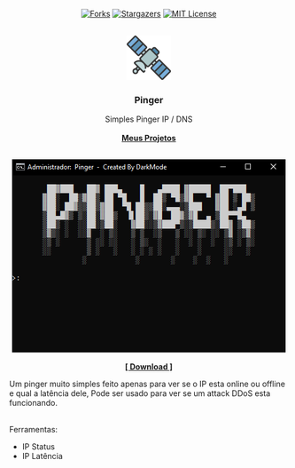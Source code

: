 <!----- FORKS - STARTS ----->

<div align="center">
  
[![Forks][forks-shield]][forks-url]
[![Stargazers][stars-shield]][stars-url]
[![MIT License][license-shield]][license-url]

</div>



<!----- LOGO INICIAL ----->

<br />
<div align="center">
  <a href="https://github.com/0DarkMode0/Pinger">
    <img src="imagens/logo.png" alt="Logo" width="80" height="80">
  </a>

  <h3 align="center">Pinger</h3>

  <p align="center">
    Simples Pinger IP / DNS
    <br />
    <br />
    <a href="https://github.com/0DarkMode0?tab=repositories"><strong>Meus Projetos</strong></a>
  </p>
</div>



<!----- INICIO PROJETO ----->

##
<div align="center">

![Product Name Screen Shot][product-screenshot]

<a href="https://github.com/0DarkMode0/Pinger/releases/download/Dark/Pinger.bat"><strong>[ Download ]</strong></a>

</div>

Um pinger muito simples feito apenas para ver se o IP esta online ou offline e qual a latência dele, Pode ser usado para ver se um attack DDoS esta funcionando.

</br>
Ferramentas:

* IP Status
* IP Latência



<!-- MARKDOWN LINKS & IMAGES -->
<!-- https://www.markdownguide.org/basic-syntax/#reference-style-links -->
[forks-shield]: https://img.shields.io/github/forks/0DarkMode0/Pinger.svg?style=for-the-badge
[forks-url]: https://github.com/0DarkMode0/Pinger/network/members
[stars-shield]: https://img.shields.io/github/stars/0DarkMode0/Pinger.svg?style=for-the-badge
[stars-url]: https://github.com/0DarkMode0/Pinger/stargazers
[license-shield]: https://img.shields.io/github/license/0DarkMode0/Pinger.svg?style=for-the-badge
[license-url]: https://github.com/0DarkMode0/Pinger/blob/master/LICENSE.txt
[product-screenshot]: imagens/projeto.png
